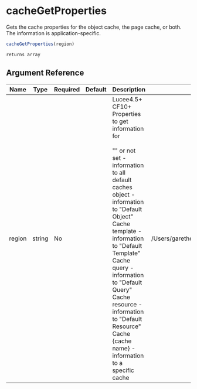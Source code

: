 # cacheGetProperties

Gets the cache properties for the object cache, the page cache, or both. The information is application-specific.

```javascript
cacheGetProperties(region)
```

```javascript
returns array
```

## Argument Reference

| Name | Type | Required | Default | Description | Values |
| --- | --- | --- | --- | --- | --- |
| region | string | No |  | Lucee4.5+ CF10+ Properties to get information for<br /><br />"" or not set - information to all default caches<br />object - information to "Default Object" Cache<br />template - information to "Default Template" Cache<br />query - information to "Default Query" Cache<br />resource - information to "Default Resource" Cache<br />{cache name} - information to a specific cache | /Users/garethedwards/development/github/cfdocs/docs/functions/cachegetproperties.md|query |
